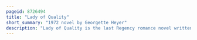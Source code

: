```yaml
---
pageid: 8726494
title: "Lady of Quality"
short_summary: "1972 novel by Georgette Heyer"
description: "Lady of Quality is the last Regency romance novel written by Georgette Heyer. It was first published in 1972 and was the last of her Novels to be published during her Lifetime."
---
```

